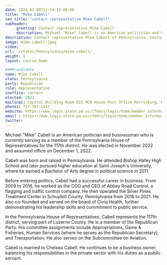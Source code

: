 ```yaml
---
date: 2024-01-08T11:54:12-05:00
title: "Mike Cabell"
seo_title: "contact representative Mike Cabell"
subheader:
     greeting: Contact representative Mike Cabell
     description: Michael "Mike" Cabell is an American politician and businessman who is currently serving as a member of the Pennsylvania House of Representatives for the 117th district. He was elected in November 2022 and assumed office on December 1, 2022.
description: Contact representative Mike Cabell of Pennsylvania. Contact information for Mike Cabell includes email address, phone number, and mailing address.
image: mike-cabell.jpeg
video:
url:  /states/Pennsylvania/mike-cabell/
weight: 1
layout: course_home

####candidate
name: Mike Cabell
state: Pennsylvania
party: Republican
role: Representative
inoffice: current
elected: 2023
mailing1: Capitol Building Room B15 MCB House Post Office Harrisburg, PA 17120
phone1: 717-787-1117
website: https://www.legis.state.pa.us/cfdocs/legis/home/member_information/House_bio.cfm?id=1965/
email : https://www.legis.state.pa.us/cfdocs/legis/home/member_information/House_bio.cfm?id=1965/
twitter:  
---
```


Michael "Mike" Cabell is an American politician and businessman who is currently serving as a member of the Pennsylvania House of Representatives for the 117th district. He was elected in November 2022 and assumed office on December 1, 2022.

Cabell was born and raised in Pennsylvania. He attended Bishop Hafey High School and later pursued higher education at Saint Joseph's University, where he earned a Bachelor of Arts degree in political science in 2011.

Before entering politics, Cabell had a successful career in business. From 2009 to 2016, he worked as the COO and CEO of Abbey Road Control, a flagging and traffic control company. He then operated the Silver Pines Treatment Center in Schuylkill County, Pennsylvania from 2016 to 2021. He also co-founded and served on the board of Civiq Health, further demonstrating his leadership skills and commitment to public service.

In the Pennsylvania House of Representatives, Cabell represents the 117th district, serving part of Luzerne County. He is a member of the Republican Party. His committee assignments include Appropriations, Game & Fisheries, Human Services (where he serves as the Republican Secretary), and Transportation. He also serves on the Subcommittee on Aviation.

Cabell is married to Chelsea Cabell. He continues to be a business owner, balancing his responsibilities in the private sector with his duties as a public servant.
